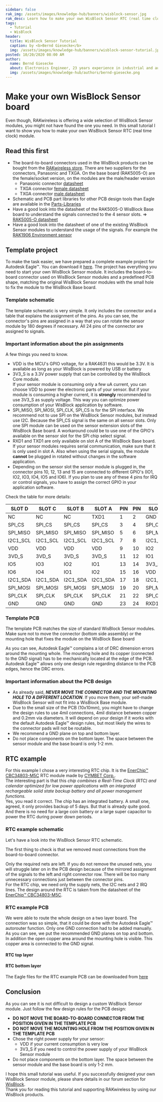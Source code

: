 ```yaml
---
sidebar: false
rak_img: /assets/images/knowledge-hub/banners/wisblock-sensor.jpg
rak_desc: Learn how to make your own WisBlock Sensor RTC (real time clock) module.
tags:
  - Tutorial
  - WisBlock
header:
  title: WisBlock Sensor Tutorial
  caption: by <b>Bernd Giesecke</b>
  img: /assets/images/knowledge-hub/banners/wisblock-sensor-tutorial.jpg
posted: 10/20/2020 08:00 AM
author:
  name: Bernd Giesecke
  about: Electronics Engineer, 23 years experience in industrial and automotive HW and SW R&D. Supporting Arduino open source community since 6 years.
  img: /assets/images/knowledge-hub/authors/bernd-giesecke.png
---
```


# Make your own WisBlock Sensor board

<rk-img
  src="/assets/images/knowledge-hub/tutorials/wisblock-sensor-tutorial/overview.png"
  width="50%"
  caption="Top and Connector View"
/>

Even though, RAKwireless is offering a wide selection of WisBlock Sensor modules, you might not have found the one you need. In this small tutorial I want to show you how to make your own WisBlock Sensor RTC (real time clock) module.

## Read this first

- The board-to-board connectors used in the WisBlock products can be bought from the [RAKwireless store](https://store.rakwireless.com). There are two suppliers for the connectors, Panasonic and TXGA. On the base board (RAK5005-O) are the female/socket version, on the modules are the male/header version
  - Panasonic connector [datasheet](https://www.panasonic-electric-works.com/pew/eu/downloads/ds_a4s_en.pdf)
  - TXGA connector [female datasheet](https://tupian.txga.com/serials-attach/FBB04004-F/Drawing-FBB04004-F.pdf)
  - TXGA connector [male datasheet](https://tupian.txga.com/serials-attach/FBB04004-M/Drawing-FBB04004-M.pdf)
- Schematic and PCB part libraries for other PCB design tools than Eagle are available in the [Parts-Libraries](/files/Parts-Libraries.zip)
- Have a good look into the datasheet of the RAK5005-O WisBlock Base board to understand the signals connected to the 4 sensor slots. => [RAK5005-O datasheet](/Product-Categories/WisBlock/RAK5005-O/Datasheet/)
- Have a good look into the datasheet of one of the existing WisBlock Sensor modules to understand the usage of the signals. For example the [RAK1906 Environment sensor](/Product-Categories/WisBlock/RAK1906/Datasheet/)

## Template project

To make the task easier, we have prepared a complete example project for Autodesk Eagle™. You can download it [here](/files/WisBlock-Sensor-Template.zip). The project has everything you need to start your own WisBlock Sensor module. It includes the board-to-board connector used on WisBlock Sensor modules and a predefined PCB shape, matching the original WisBlock Sensor modules with the small hole to fix the module to the WisBlock Base board.

### Template schematic

The template schematic is very simple. It only includes the connector and a table that explains the assignment of the pins. As you can see, the connector's pins are assigned in a way that you can rotate the sensor module by 180 degrees if necessary. All 24 pins of the connector are assigned to signals.

<rk-img
  src="/assets/images/knowledge-hub/tutorials/wisblock-sensor-tutorial/Template-Schematic.png"
  width="50%"
  caption="Example schematic"
/>

### Important information about the pin assignments

A few things you need to know.

- VDD is the MCU's GPIO voltage, for a RAK4631 this would be 3.3V. It is available as long as your WisBlock is powered by USB or battery
- 3V3_S is a 3.3V power supply that can be controlled by the WisBlock Core module.  
  If your sensor module is consuming only a few uA current, you can choose VDD to power the electronic parts of your sensor. But if your module is consuming a higher current, it is **strongly** recommended to use 3V3_S as supply voltage. This way you can optimize power consumption of your WisBlock application by software.
- SPI_MISO, SPI_MOSI, SPI_CLK, SPI_CS is for the SPI interface. We recommend not to use SPI on the WisBlock Sensor modules, but instead use I2C. Because the SPI_CS signal is the same on all sensor slots. Only one SPI module can be used on the sensor extension slots of the WisBlock Base board. A workaround could be to use one of the GPIO's available on the sensor slot for the SPI chip select signal.
- RXD1 and TXD1 are only available on slot A of the WisBlock Base board. If your sensor modules requires serial communication, make sure that it is only used in slot A. Also when using the serial signals, the module **cannot** be plugged in rotated without changes in the software application.
- Depending on the sensor slot the sensor module is plugged in, the connector pins 10, 12, 13 and 15 are connected to different GPIO's (IO1, IO2, IO3, IO4, IO5 and IO6). If you plan to use any of these 4 pins for IRQ or control signals, you have to assign the correct GPIO in your application software.

Check the table for more details:

| SLOT D   | SLOT C   | SLOT B   | SLOT A   | PIN | PIN | SLOT A   | SLOT B   | SLOT C   | SLOT D   |
| -------- | -------- | -------- | -------- | --- | --- | -------- | -------- | -------- | -------- |
| NC       | NC       | NC       | TXD1     | 1   | 2   | GND      | GND      | GND      | GND      |
| SPI_CS   | SPI_CS   | SPI_CS   | SPI_CS   | 3   | 4   | SPI_CLK  | SPI_CLK  | SPI_CLK  | SPI_CLK  |
| SPI_MISO | SPI_MISO | SPI_MISO | SPI_MISO | 5   | 6   | SPI_MOSI | SPI_MOSI | SPI_MOSI | SPI_MOSI |
| I2C1_SCL | I2C1_SCL | I2C1_SCL | I2C1_SCL | 7   | 8   | I2C1_SDA | I2C1_SDA | I2C1_SDA | I2C1_SDA |
| VDD      | VDD      | VDD      | VDD      | 9   | 10  | IO2      | IO1      | IO4      | IO6      |
| 3VD_S    | 3VD_S    | 3VD_S    | 3VD_S    | 11  | 12  | IO1      | IO2      | IO3      | IO5      |
| IO5      | IO3      | IO2      | IO1      | 13  | 14  | 3V3_S    | 3V3_S    | 3V3_S    | 3V3_S    |
| IO6      | IO4      | IO1      | IO2      | 15  | 16  | VDD      | VDD      | VDD      | VDD      |
| I2C1_SDA | I2C1_SDA | I2C1_SDA | I2C1_SDA | 17  | 18  | I2C1_SCL | I2C1_SCL | I2C1_SCL | I2C1_SCL |
| SPI_MOSI | SPI_MOSI | SPI_MOSI | SPI_MOSI | 19  | 20  | SPI_MISO | SPI_MISO | SPI_MISO | SPI_MISO |
| SPI_CLK  | SPI_CLK  | SPI_CLK  | SPI_CLK  | 21  | 22  | SPI_CS   | SPI_CS   | SPI_CS   | SPI_CS   |
| GND      | GND      | GND      | GND      | 23  | 24  | RXD1     | NC       | NC       | NC       |

### Template PCB

The template PCB matches the size of standard WisBlock Sensor modules. Make sure not to move the connector (bottom side assembly) or the mounting hole that fixes the module on the WisBlock Base board

<rk-img
  src="/assets/images/knowledge-hub/tutorials/wisblock-sensor-tutorial/Template-PCB.png"
  width="50%"
  caption="Example PCB"
/>

As you can see, Autodesk Eagle™ complains a lot of DRC dimension errors around the mounting whole. The mounting hole and its copper (connected to the GND signal) has to be mechanically located at the edge of the PCB. Autodesk Eagle™ allows only one design rule regarding distance to the PCB edges, hence the DRC errors.

### Important information about the PCB design

- As already said, _**NEVER MOVE THE CONNECTOR AND THE MOUNTING HOLE TO A DIFFERENT LOCATION**_. If you move them, your self-made WisBlock Sensor will not fit into a WisBlock Base module.
- Due to the small size of the PCB (10x10mm), you might have to change the design rules to use 4mil connections, 4mil distance between copper and 0.2mm via diameters. It will depend on your design if it works with the default Autodesk Eagle™ design rules, but most likely the wires to the connector pads will not be routable.
- We recommend a GND plane on top and bottom layer.
- Do not place components on the bottom layer. The space between the sensor module and the base board is only 1-2 mm.

## RTC example

For this example I chose a very interesting RTC chip. It is the [EnerChip™ CBC34803-M5C](https://www.cymbet.com/products/enerchip-rtc/cbc34803-m5c/) RTC module made by [CYMBET Corp.](https://www.cymbet.com).  
The interesting part is that this _chip combines a Real-Time Clock (RTC) and calendar optimized for low power applications with an integrated rechargeable solid state backup battery and all power management functions._  
Yes, you read it correct. The chip has an integrated battery. A small one, agreed, it only provides backup of 5 days. But that is already quite good. And there is no need for a large coin battery or a large super capacitor to power the RTC during power down periods.

### RTC example schematic

Let's have a look into the WisBlock Sensor RTC schematic.

<rk-img
  src="/assets/images/knowledge-hub/tutorials/wisblock-sensor-tutorial/RTC-Schematic.png"
  width="50%"
  caption="RTC schematic"
/>

The first thing to check is that we removed most connections from the board-to-board connector.

<rk-img
  src="/assets/images/knowledge-hub/tutorials/wisblock-sensor-tutorial/RTC-reduced-connector.png"
  width="50%"
  caption="Adjusted connector nets"
/>

Only the required nets are left. If you do not remove the unused nets, you will struggle later on in the PCB design because of the mirrored assignment of the signals to the left and right connector row. There will be too many unnecessary connections just between the connector pins.  
For the RTC chip, we need only the supply nets, the I2C nets and 2 IRQ lines. The design around the RTC is taken from the datasheet of the [EnerChip™ CBC34803-M5C](https://www.cymbet.com/wp-content/uploads/2019/02/DS-72-34.pdf).

### RTC example PCB

We were able to route the whole design on a two layer board. The connection was so simple, that it could be done with the Autodesk Eagle™ autorouter function. Only one GND connection had to be added manually.  
As you can see, we put the recommended GND planes on top and bottom. In addition the open copper area around the mounting hole is visible. This copper area is connected to the GND signal.

#### RTC top layer

<rk-img
  src="/assets/images/knowledge-hub/tutorials/wisblock-sensor-tutorial/RTC-PCB-Top.png"
  width="50%"
  caption="RTC example top layer"
/>

#### RTC bottom layer

<rk-img
  src="/assets/images/knowledge-hub/tutorials/wisblock-sensor-tutorial/RTC-PCB-Bottom.png"
  width="50%"
  caption="RTC example bottom layer"
/>

The Eagle files for the RTC example PCB can be downloaded from [here](/files/WisBlock-Sensor-RTC-Example.zip)

## Conclusion

As you can see it is not difficult to design a custom WisBlock Sensor module. Just follow the few design rules for the PCB design:

- **DO NOT MOVE THE BOARD-TO-BOARD CONNECTOR FROM THE POSITION GIVEN IN THE TEMPLATE PCB**
- **DO NOT MOVE THE MOUNTING HOLE FROM THE POSITION GIVEN IN THE TEMPLATE PCB**
- Chose the right power supply for your sensor:
  - VDD if your current consumption is very low
  - 3V3_S if you need to control the power supply of your WisBlock Sensor module
- Do not place components on the bottom layer. The space between the sensor module and the base board is only 1-2 mm.

I hope this small tutorial was useful. If you successfully designed your own WisBlock Sensor module, please share details in our forum section for [WisBlock](https://forum.rakwireless.com/c/wisblock/67).  
Thank you for reading this tutorial and supporting RAKwireless by using our WisBlock products.

<rk-author />
